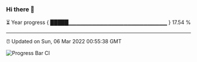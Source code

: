 ### Hi there 👋

⏳ Year progress { █████▁▁▁▁▁▁▁▁▁▁▁▁▁▁▁▁▁▁▁▁▁▁▁▁▁ } 17.54 %

---

⏰ Updated on Sun, 06 Mar 2022 00:55:38 GMT

![Progress Bar CI](https://github.com/liununu/liununu/workflows/Progress%20Bar%20CI/badge.svg)
